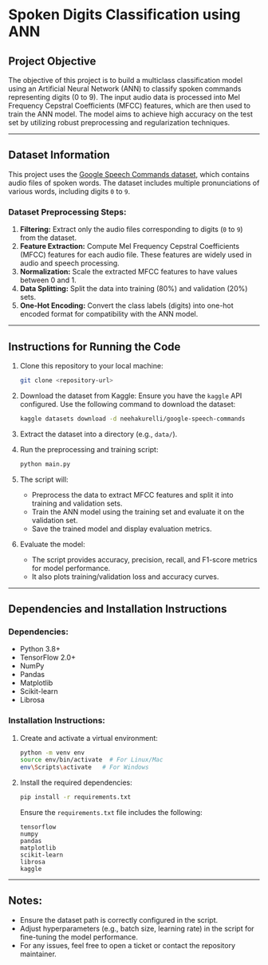 #  Spoken Digits Classification using ANN

## Project Objective

The objective of this project is to build a multiclass classification model using an Artificial Neural Network (ANN) to classify spoken commands representing digits (0 to 9). The input audio data is processed into Mel Frequency Cepstral Coefficients (MFCC) features, which are then used to train the ANN model. The model aims to achieve high accuracy on the test set by utilizing robust preprocessing and regularization techniques.

---

## Dataset Information

This project uses the [Google Speech Commands dataset](https://www.kaggle.com/datasets/neehakurelli/google-speech-commands), which contains audio files of spoken words. The dataset includes multiple pronunciations of various words, including digits `0` to `9`.

### Dataset Preprocessing Steps:

1. **Filtering:** Extract only the audio files corresponding to digits (`0` to `9`) from the dataset.
2. **Feature Extraction:** Compute Mel Frequency Cepstral Coefficients (MFCC) features for each audio file. These features are widely used in audio and speech processing.
3. **Normalization:** Scale the extracted MFCC features to have values between 0 and 1.
4. **Data Splitting:** Split the data into training (80%) and validation (20%) sets.
5. **One-Hot Encoding:** Convert the class labels (digits) into one-hot encoded format for compatibility with the ANN model.

---

## Instructions for Running the Code

1. Clone this repository to your local machine:

   ```bash
   git clone <repository-url>
   ```

2. Download the dataset from Kaggle:
   Ensure you have the `kaggle` API configured. Use the following command to download the dataset:

   ```bash
   kaggle datasets download -d neehakurelli/google-speech-commands
   ```

3. Extract the dataset into a directory (e.g., `data/`).

4. Run the preprocessing and training script:

   ```bash
   python main.py
   ```

5. The script will:

   - Preprocess the data to extract MFCC features and split it into training and validation sets.
   - Train the ANN model using the training set and evaluate it on the validation set.
   - Save the trained model and display evaluation metrics.

6. Evaluate the model:

   - The script provides accuracy, precision, recall, and F1-score metrics for model performance.
   - It also plots training/validation loss and accuracy curves.

---

## Dependencies and Installation Instructions

### Dependencies:

- Python 3.8+
- TensorFlow 2.0+
- NumPy
- Pandas
- Matplotlib
- Scikit-learn
- Librosa

### Installation Instructions:

1. Create and activate a virtual environment:

   ```bash
   python -m venv env
   source env/bin/activate  # For Linux/Mac
   env\Scripts\activate   # For Windows
   ```

2. Install the required dependencies:

   ```bash
   pip install -r requirements.txt
   ```

   Ensure the `requirements.txt` file includes the following:

   ```
   tensorflow
   numpy
   pandas
   matplotlib
   scikit-learn
   librosa
   kaggle
   ```

---

## Notes:

- Ensure the dataset path is correctly configured in the script.
- Adjust hyperparameters (e.g., batch size, learning rate) in the script for fine-tuning the model performance.
- For any issues, feel free to open a ticket or contact the repository maintainer.

